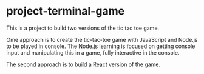 # project-terminal-game

This is a project to build two versions of the tic tac toe game.

Ome approach is to create the tic-tac-toe game with JavaScript and Node.js to be played in console. The Node.js learning is focused on getting console input and manipulating this in a game, fully interactive in the console.

The second approach is to build a React version of the game. 
